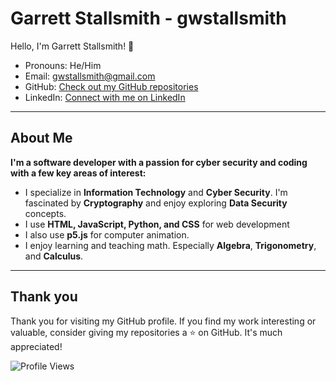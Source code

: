 # Garrett Stallsmith - gwstallsmith

Hello, I'm Garrett Stallsmith! 👋
- Pronouns: He/Him
- Email: [gwstallsmith@gmail.com](gwstallsmith@gmail.com)
- GitHub: [Check out my GitHub repositories](https://github.com/gwstallsmith?tab=repositories)
- LinkedIn: [Connect with me on LinkedIn](https://www.linkedin.com/in/garrett-stallsmith-215237204/)

<hr>

## About Me

**I'm a software developer with a passion for cyber security and coding with a few key areas of interest:**

- I specialize in __Information Technology__ and __Cyber Security__. I'm fascinated by __Cryptography__ and enjoy exploring __Data Security__ concepts.
- I use __HTML, JavaScript, Python, and CSS__ for web development
- I also use __p5.js__ for computer animation.
- I enjoy learning and teaching math. Especially __Algebra__, __Trigonometry__, and __Calculus__.
<hr>

<!--
![Resume](resume.jpg)
<hr>
-->

## Thank you

Thank you for visiting my GitHub profile. If you find my work interesting or valuable, consider giving my repositories a ⭐️ on GitHub. It's much appreciated!

![Profile Views](https://komarev.com/ghpvc/?username=gwstallsmith&color=blue)

